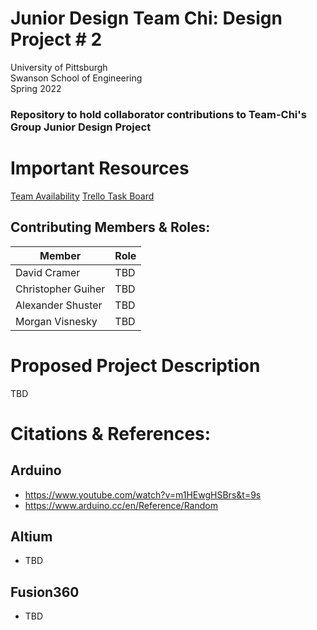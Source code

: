 # Junior Design Team Chi: Design Project # 2
University of Pittsburgh <br>
Swanson School of Engineering <br>
Spring 2022 <br>
### Repository to hold collaborator contributions to Team-Chi's Group Junior Design Project

# Important Resources
[Team Availability](https://www.when2meet.com/?14987485-l46cu)
[Trello Task Board](https://trello.com/b/Vlmt92qO/team-task-board)

## Contributing Members & Roles:

| Member      | Role        |
| ----------- | ----------- |
| David Cramer       | TBD  |
| Christopher Guiher | TBD  |
| Alexander Shuster  | TBD  |
| Morgan Visnesky    | TBD  |

# Proposed Project Description
TBD



# Citations & References:
## Arduino
- https://www.youtube.com/watch?v=m1HEwgHSBrs&t=9s
- https://www.arduino.cc/en/Reference/Random
## Altium
- TBD
## Fusion360
- TBD

